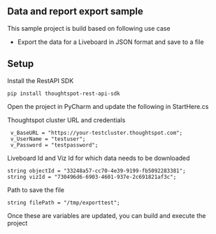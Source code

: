 ## Data and report export sample

This sample project is build based on following use case
 - Export the data for a Liveboard in JSON format and save to a file

## Setup

Install the RestAPI SDK

```
pip install thoughtspot-rest-api-sdk
```

Open the project in PyCharm and update the following in StartHere.cs

Thoughtspot cluster URL and credentials

```
 v_BaseURL = "https://your-testcluster.thoughtspot.com";
 v_UserName = "testuser";
 v_Password = "testpassword";
```

Liveboard Id and Viz Id for which data needs to be downloaded

```
string objectId = "33248a57-cc70-4e39-9199-fb5092283381";
string vizId = "730496d6-6903-4601-937e-2c691821af3c";
```

Path to save the file

```
string filePath = "/tmp/exporttest";
```

Once these are variables are updated, you can build and execute the project
